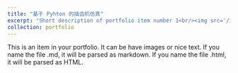```yaml
---
title: "基于 Pyhton 的插齿机仿真"
excerpt: "Short description of portfolio item number 1<br/><img src='/images/0001.gif'>"
collection: portfolio
---
```


This is an item in your portfolio. It can be have images or nice text. If you name the file .md, it will be parsed as markdown. If you name the file .html, it will be parsed as HTML. 
